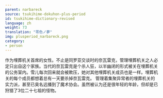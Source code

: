```yaml
---
parent: narbareck
source: tsukihime-dokuhon-plus-period
id: tsukihime-dictionary-revised
language: zh
weight: 73
translation: "零色ノ夢"
img: plusperiod_narbareck.png
category:
- person
---
```


作为埋葬机关首席的女性。不止是同罗亚交谈时的奈瓦雷克，管理埋葬机关之人必定只出自这个家族。当代的奈瓦雷克是个杀人狂，以半幽闭的形式被关在埋葬机关的公务室内。雪儿每次回来就会被欺压，她对其他埋葬机关成员也是一样。埋葬机关的每个成员都想着总有一天要杀掉奈瓦雷克。
管理着集聚异常者的埋葬机关的实力派，甚至已臭名远播到了魔术协会。虽然被认为还是很年轻的年龄，但却是已狩猎了3位二十七祖的怪物。
